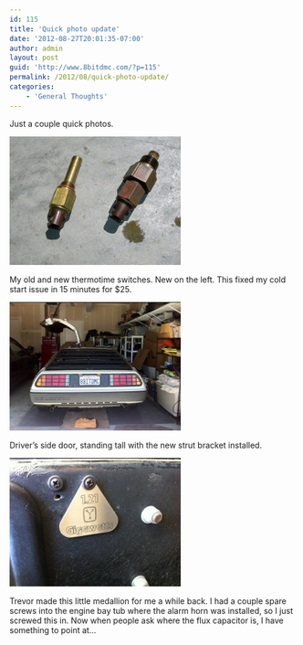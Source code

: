 ```yaml
---
id: 115
title: 'Quick photo update'
date: '2012-08-27T20:01:35-07:00'
author: admin
layout: post
guid: 'http://www.8bitdmc.com/?p=115'
permalink: /2012/08/quick-photo-update/
categories:
    - 'General Thoughts'
---
```


Just a couple quick photos.

[![20120827-195858.jpg](/assets/images/2012/08/20120827-195858.jpg)](/8bitdmc/assets/images/2012/08/20120827-195858.jpg)

My old and new thermotime switches. New on the left. This fixed my cold start issue in 15 minutes for $25.

[![20120827-195950.jpg](/assets/images/2012/08/20120827-195950.jpg)](/8bitdmc/assets/images/2012/08/20120827-195950.jpg)

Driver’s side door, standing tall with the new strut bracket installed.

[![20120827-200028.jpg](/assets/images/2012/08/20120827-200028.jpg)](/8bitdmc/assets/images/2012/08/20120827-200028.jpg)

Trevor made this little medallion for me a while back. I had a couple spare screws into the engine bay tub where the alarm horn was installed, so I just screwed this in. Now when people ask where the flux capacitor is, I have something to point at…